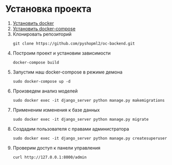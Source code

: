 # Установка проекта
1. [Установить docker](https://docs.docker.com/install/linux/docker-ce/ubuntu/)
2. [Установить docker-compose](https://docs.docker.com/compose/install/#install-compose)
3. Клонировать репозиторий
    ```
    git clone https://github.com/pyshopml2/oc-backend.git
    ```
4. Построим проект и установим зависимости
    ```
    docker-compose build
    ```
5. Запустим наш docker-compose в режиме демона
    ```
    sudo docker-compose up -d
    ```
6. Произведем анализ моделей
    ```
    sudo docker exec -it django_server python manage.py makemigrations
    ```
7. Примененим изменения к базе данных
    ```
    sudo docker exec -it django_server python manage.py migrate
    ```
8. Создадим пользователя с правами администратора
    ```
    sudo docker exec -it django_server python manage.py createsuperuser
    ```
9. Проверим доступ к панели управления
    ```
    curl http://127.0.0.1:8000/admin
    ```